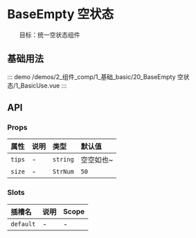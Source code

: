 # BaseEmpty 空状态

&emsp;&emsp;目标：统一空状态组件
## 基础用法



::: demo 
/demos/2_组件_comp/1_基础_basic/20_BaseEmpty 空状态/1_BasicUse.vue
:::


## API 

### Props

|属性|说明|类型|默认值|
|:---|:---|:---|:---|
|`tips`|-|`string`|空空如也~|
|`size`|-|`StrNum`|`50`|

### Slots

|插槽名|说明|Scope|
|:---|:---|:---|
|`default`|-|-|
